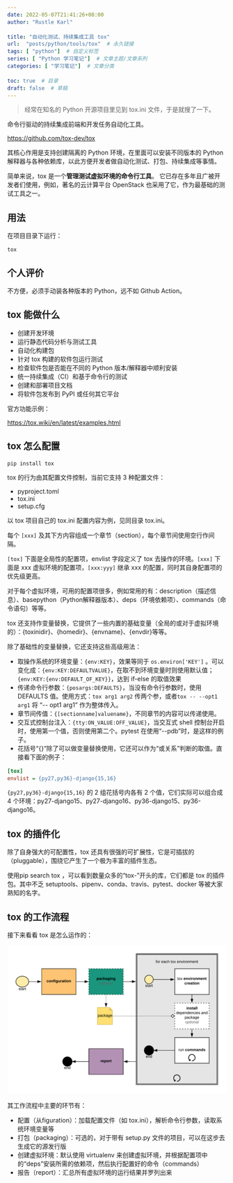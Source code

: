 ```yaml
---
date: 2022-05-07T21:41:26+08:00
author: "Rustle Karl"

title: "自动化测试、持续集成工具 tox"
url:  "posts/python/tools/tox"  # 永久链接
tags: [ "python"]  # 自定义标签
series: [ "Python 学习笔记"]  # 文章主题/文章系列
categories: [ "学习笔记"]  # 文章分类

toc: true  # 目录
draft: false  # 草稿
---
```


> 经常在知名的 Python 开源项目里见到 tox.ini 文件，于是就搜了一下。

命令行驱动的持续集成前端和开发任务自动化工具。

https://github.com/tox-dev/tox

其核心作用是支持创建隔离的 Python 环境，在里面可以安装不同版本的 Python 解释器与各种依赖库，以此方便开发者做自动化测试、打包、持续集成等事情。

简单来说，tox 是一个**管理测试虚拟环境的命令行工具**。 它已存在多年且广被开发者们使用，例如，著名的云计算平台 OpenStack 也采用了它，作为最基础的测试工具之一。

## 用法

在项目目录下运行：

```shell
tox
```

## 个人评价

不方便，必须手动装各种版本的 Python，远不如 Github Action。

## tox 能做什么

- 创建开发环境
- 运行静态代码分析与测试工具
- 自动化构建包
- 针对 tox 构建的软件包运行测试
- 检查软件包是否能在不同的 Python 版本/解释器中顺利安装
- 统一持续集成（CI）和基于命令行的测试
- 创建和部署项目文档
- 将软件包发布到 PyPI 或任何其它平台

官方功能示例：

https://tox.wiki/en/latest/examples.html

## tox 怎么配置

```shell
pip install tox
```

tox 的行为由其配置文件控制，当前它支持 3 种配置文件：

- pyproject.toml
- tox.ini
- setup.cfg

以 tox 项目自己的 tox.ini 配置内容为例，见同目录 tox.ini。

每个 `[xxx]` 及其下方内容组成一个章节（section），每个章节间使用空行作间隔。

`[tox]` 下面是全局性的配置项，envlist 字段定义了 tox 去操作的环境。`[xxx]` 下面是 xxx 虚拟环境的配置项，`[xxx:yyy]` 继承 xxx 的配置，同时其自身配置项的优先级更高。

对于每个虚拟环境，可用的配置项很多，例如常用的有：description（描述信息）、basepython（Python解释器版本）、deps（环境依赖项）、commands（命令语句）等等。

tox 还支持作变量替换，它提供了一些内置的基础变量（全局的或对于虚拟环境的）：{toxinidir}、{homedir}、{envname}、{envdir}等等。

除了基础性的变量替换，它还支持这些高级用法：

- 取操作系统的环境变量：`{env:KEY}`，效果等同于 `os.environ['KEY']` 。可以变化成：`{env:KEY:DEFAULTVALUE}`，在取不到环境变量时则使用默认值；`{env:KEY:{env:DEFAULT_OF_KEY}}`，达到 if-else 的取值效果
- 传递命令行参数：`{posargs:DEFAULTS}`，当没有命令行参数时，使用 DEFAULTS 值。使用方式：`tox arg1 arg2` 传两个参，或者`tox -- --opt1 arg1` 将 “-- opt1 arg1” 作为整体传入。
- 章节间传值：`{[sectionname]valuename}`，不同章节的内容可以传递使用。
- 交互式控制台注入：`{tty:ON_VALUE:OFF_VALUE}`，当交互式 shell 控制台开启时，使用第一个值，否则使用第二个。pytest 在使用“--pdb”时，是这样的例子。
- 花括号“{}”除了可以做变量替换使用，它还可以作为“或关系”判断的取值。直接看下面的例子：

```ini
[tox]
envlist = {py27,py36}-django{15,16}
```

`{py27,py36}-django{15,16}` 的 2 组花括号内各有 2 个值，它们实际可以组合成 4 个环境：py27-django15、py27-django16、py36-django15、py36-django16。

## tox 的插件化

除了自身强大的可配置性，tox 还具有很强的可扩展性，它是可插拔的（pluggable），围绕它产生了一个极为丰富的插件生态。

使用pip search tox ，可以看到数量众多的“tox-”开头的库，它们都是 tox 的插件包。其中不乏 setuptools、pipenv、conda、travis、pytest、docker 等被大家熟知的名字。

## tox 的工作流程

接下来看看 tox 是怎么运作的：

![](../assets/images/tools/tox_flow.png)

其工作流程中主要的环节有：

- 配置（从figuration）：加载配置文件（如 tox.ini），解析命令行参数，读取系统环境变量等
- 打包（packaging）：可选的，对于带有 setup.py 文件的项目，可以在这步去生成它的源发行版
- 创建虚拟环境：默认使用 virtualenv 来创建虚拟环境，并根据配置项中的“deps”安装所需的依赖项，然后执行配置好的命令（commands）
- 报告（report）：汇总所有虚拟环境的运行结果并罗列出来

